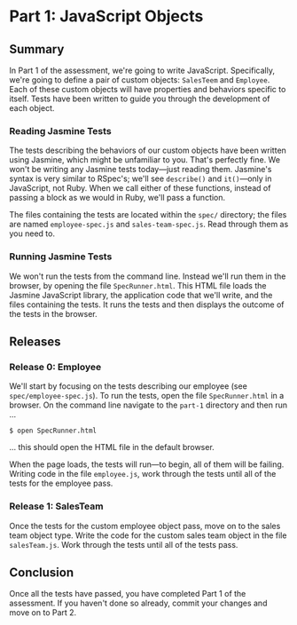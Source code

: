 # Part 1: JavaScript Objects
## Summary
In Part 1 of the assessment, we're going to write JavaScript.  Specifically, we're going to define a pair of custom objects:  `SalesTeem` and `Employee`.  Each of these custom objects will have properties and behaviors specific to itself.  Tests have been written to guide you through the development of each object.

### Reading Jasmine Tests
The tests describing the behaviors of our custom objects have been written using Jasmine, which might be unfamiliar to you.  That's perfectly fine.  We won't be writing any Jasmine tests today—just reading them.  Jasmine's syntax is very similar to RSpec's; we'll see `describe()` and `it()`—only in JavaScript, not Ruby.  When we call either of these functions, instead of passing a block as we would in Ruby, we'll pass a function.

The files containing the tests are located within the `spec/` directory; the files are named `employee-spec.js` and `sales-team-spec.js`.  Read through them as you need to.

### Running Jasmine Tests
We won't run the tests from the command line.  Instead we'll run them in the browser, by opening the file `SpecRunner.html`.  This HTML file loads the Jasmine JavaScript library, the application code that we'll write, and the files containing the tests.  It runs the tests and then displays the outcome of the tests in the browser.

## Releases
### Release 0: Employee
We'll start by focusing on the tests describing our employee (see `spec/employee-spec.js`).  To run the tests, open the file `SpecRunner.html` in a browser. On the command line navigate to the `part-1` directory and then run ...

```
$ open SpecRunner.html
```
... this should open the HTML file in the default browser.

When the page loads, the tests will run—to begin, all of them will be failing.  Writing code in the file `employee.js`, work through the tests until all of the tests for the employee pass.

### Release 1: SalesTeam
Once the tests for the custom employee object pass, move on to the sales team object type.  Write the code for the custom sales team object in the file `salesTeam.js`.  Work through the tests until all of the tests pass.

## Conclusion
Once all the tests have passed, you have completed Part 1 of the assessment. If you haven't done so already, commit your changes and move on to Part 2.
